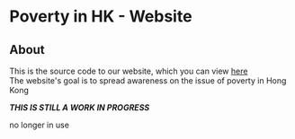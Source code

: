 # Poverty in HK - Website
## About
This is the source code to our website, which you can view [here](https://povertyhk.github.io "Poverty in HK Website")  
The website's goal is to spread awareness on the issue of poverty in Hong Kong  
  
  
***THIS IS STILL A WORK IN PROGRESS***

no longer in use
